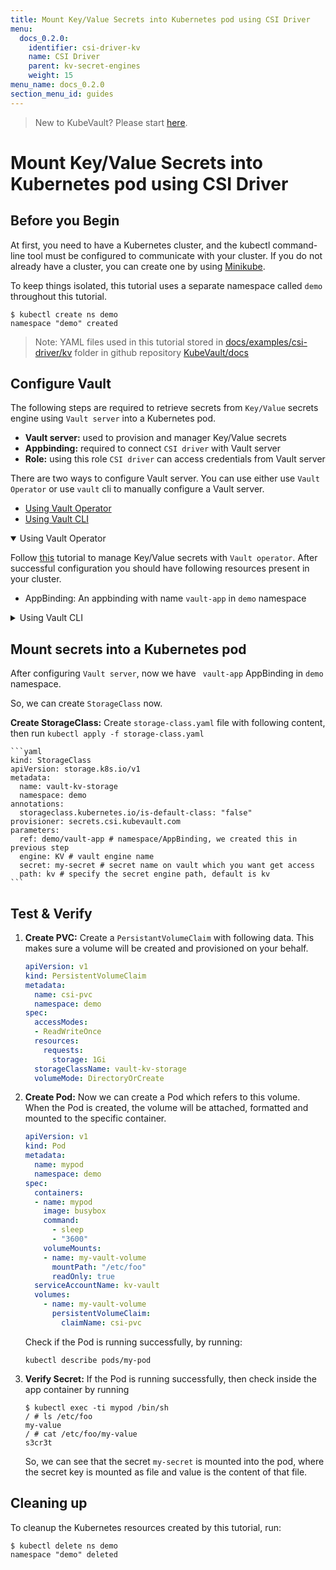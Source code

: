 ```yaml
---
title: Mount Key/Value Secrets into Kubernetes pod using CSI Driver
menu:
  docs_0.2.0:
    identifier: csi-driver-kv
    name: CSI Driver
    parent: kv-secret-engines
    weight: 15
menu_name: docs_0.2.0
section_menu_id: guides
---
```


> New to KubeVault? Please start [here](/docs/concepts/README.md).

# Mount Key/Value Secrets into Kubernetes pod using CSI Driver

## Before you Begin

At first, you need to have a Kubernetes cluster, and the kubectl command-line tool must be configured to communicate with your cluster. If you do not already have a cluster, you can create one by using [Minikube](https://github.com/kubernetes/minikube).

To keep things isolated, this tutorial uses a separate namespace called `demo` throughout this tutorial.

```console
$ kubectl create ns demo
namespace "demo" created
```

>Note: YAML files used in this tutorial stored in [docs/examples/csi-driver/kv](https://github.com/kubevault/docs/tree/master/docs/examples/csi-driver/kv) folder in github repository [KubeVault/docs](https://github.com/kubevault/docs)

## Configure Vault

The following steps are required to retrieve secrets from `Key/Value` secrets engine using `Vault server` into a Kubernetes pod.

- **Vault server:** used to provision and manager Key/Value secrets
- **Appbinding:** required to connect `CSI driver` with Vault server
- **Role:** using this role `CSI driver` can access credentials from Vault server

There are two ways to configure Vault server. You can use either use `Vault Operator` or use `vault` cli to manually configure a Vault server.

<ul class="nav nav-tabs" id="conceptsTab" role="tablist">
  <li class="nav-item">
    <a class="nav-link active" id="operator-tab" data-toggle="tab" href="#operator" role="tab" aria-controls="operator" aria-selected="true">Using Vault Operator</a>
  </li>
  <li class="nav-item">
    <a class="nav-link" id="csi-driver-tab" data-toggle="tab" href="#csi-driver" role="tab" aria-controls="csi-driver" aria-selected="false">Using Vault CLI</a>
  </li>
</ul>
<div class="tab-content" id="conceptsTabContent">
  <details open class="tab-pane fade show active" id="operator" role="tabpanel" aria-labelledby="operator-tab">

<summary>Using Vault Operator</summary>

Follow [this](/docs/guides/secret-engines/kv/overview.md) tutorial to manage Key/Value secrets with `Vault operator`. After successful configuration you should have following resources present in your cluster.

- AppBinding: An appbinding with name `vault-app` in `demo` namespace

</details>
<details class="tab-pane fade" id="csi-driver" role="tabpanel" aria-labelledby="csi-driver-tab">

<summary>Using Vault CLI</summary>

You can use Vault cli to manually configure an existing Vault server. The Vault server may be running inside a Kubernetes cluster or running outside a Kubernetes cluster. If you don't have a Vault server, you can deploy one by running the following command:

    ```console
    $ kubectl apply -f https://github.com/kubevault/docs/raw/0.2.0/docs/examples/csi-driver/vault-install.yaml
    service/vault created
    statefulset.apps/vault created
    ```

To use secret from `KV` engine, you have to do following things.

1. **Enable `KV` Engine:** To enable `KV` secret engine run the following command.

    ```console
    $ vault secrets enable -version=1 kv
    Success! Enabled the kv secrets engine at: kv/
    ```

2. **Create Engine Policy:**  To read secret from engine, we need to create a policy with `read` capability. Create a `policy.hcl` file and write the following content:

    ```yaml
    # capability of get secret
    path "kv/*" {
        capabilities = ["read"]
    }
    ```

    Write this policy into vault naming `test-policy` with following command:

    ```console
    $ vault policy write test-policy policy.hcl
    Success! Uploaded policy: test-policy
    ```

3. **Write Secret on Vault:** Create a secret on vault by running:

    ```console
    $ vault kv put kv/my-secret my-value=s3cr3t
    Success! Data written to: kv/my-secret
    ```

## Configure Cluster

1. **Create Service Account:** Create `service.yaml` file with following content:

      ```yaml
        apiVersion: rbac.authorization.k8s.io/v1beta1
        kind: ClusterRoleBinding
        metadata:
          name: role-tokenreview-binding
          namespace: demo
        roleRef:
          apiGroup: rbac.authorization.k8s.io
          kind: ClusterRole
          name: system:auth-delegator
        subjects:
        - kind: ServiceAccount
          name: kv-vault
          namespace: demo
        ---
        apiVersion: v1
        kind: ServiceAccount
        metadata:
          name: kv-vault
          namespace: demo
      ```

   After that, run `kubectl apply -f service.yaml` to create a service account.

2. **Enable Kubernetes Auth:**  To enable Kubernetes auth backend, we need to extract the token reviewer JWT, Kubernetes CA certificate and Kubernetes host information.

    ```console
    export VAULT_SA_NAME=$(kubectl get sa kv-vault -n demo -o jsonpath="{.secrets[*]['name']}")

    export SA_JWT_TOKEN=$(kubectl get secret $VAULT_SA_NAME -n demo -o jsonpath="{.data.token}" | base64 --decode; echo)

    export SA_CA_CRT=$(kubectl get secret $VAULT_SA_NAME -n demo -o jsonpath="{.data['ca\.crt']}" | base64 --decode; echo)

    export K8S_HOST=<host-ip>
    export K8s_PORT=6443
    ```

    Now, we can enable the Kubernetes authentication backend and create a Vault named role that is attached to this service account. Run:

    ```console
    $ vault auth enable kubernetes
    Success! Enabled Kubernetes auth method at: kubernetes/

    $ vault write auth/kubernetes/config \
        token_reviewer_jwt="$SA_JWT_TOKEN" \
        kubernetes_host="https://$K8S_HOST:$K8s_PORT" \
        kubernetes_ca_cert="$SA_CA_CRT"
    Success! Data written to: auth/kubernetes/config

    $ vault write auth/kubernetes/role/kvrole \
        bound_service_account_names=kv-vault \
        bound_service_account_namespaces=demo \
        policies=test-policy \
        ttl=24h
    Success! Data written to: auth/kubernetes/role/kvrole
    ```

    Here, `kvrole` is the name of the role.

3. **Create AppBinding:** To connect CSI driver with Vault, we need to create an `AppBinding`. First we need to make sure, if `AppBinding` CRD is installed in your cluster by running:

    ```console
    $ kubectl get crd -l app=catalog
    NAME                                          CREATED AT
    appbindings.appcatalog.appscode.com           2018-12-12T06:09:34Z
    ```

    If you don't see that CRD, you can register it via the following command:

    ```console
    kubectl apply -f https://github.com/kmodules/custom-resources/raw/master/api/crds/appbinding.yaml

    ```

    If AppBinding CRD is installed, Create AppBinding with the following data:

    ```yaml
    apiVersion: appcatalog.appscode.com/v1alpha1
    kind: AppBinding
    metadata:
      name: vault-app
      namespace: demo
    spec:
    clientConfig:
      url: http://165.227.190.238:30001 # Replace this with Vault URL
    parameters:
      apiVersion: "kubevault.com/v1alpha1"
      kind: "VaultServerConfiguration"
      usePodServiceAccountForCSIDriver: true
      authPath: "kubernetes"
      policyControllerRole: kvrole # we created this in previous step
    ```

  </details>
</div>

## Mount secrets into a Kubernetes pod

After configuring `Vault server`, now we have ` vault-app` AppBinding in `demo` namespace.

So, we can create `StorageClass` now.

**Create StorageClass:** Create `storage-class.yaml` file with following content, then run `kubectl apply -f storage-class.yaml`

    ```yaml
    kind: StorageClass
    apiVersion: storage.k8s.io/v1
    metadata:
      name: vault-kv-storage
      namespace: demo
    annotations:
      storageclass.kubernetes.io/is-default-class: "false"
    provisioner: secrets.csi.kubevault.com
    parameters:
      ref: demo/vault-app # namespace/AppBinding, we created this in previous step
      engine: KV # vault engine name
      secret: my-secret # secret name on vault which you want get access
      path: kv # specify the secret engine path, default is kv
    ```

## Test & Verify

1. **Create PVC:** Create a `PersistantVolumeClaim` with following data. This makes sure a volume will be created and provisioned on your behalf.

    ```yaml
    apiVersion: v1
    kind: PersistentVolumeClaim
    metadata:
      name: csi-pvc
      namespace: demo
    spec:
      accessModes:
      - ReadWriteOnce
      resources:
        requests:
          storage: 1Gi
      storageClassName: vault-kv-storage
      volumeMode: DirectoryOrCreate
    ```

2. **Create Pod:** Now we can create a Pod which refers to this volume. When the Pod is created, the volume will be attached, formatted and mounted to the specific container.

    ```yaml
    apiVersion: v1
    kind: Pod
    metadata:
      name: mypod
      namespace: demo
    spec:
      containers:
      - name: mypod
        image: busybox
        command:
          - sleep
          - "3600"
        volumeMounts:
        - name: my-vault-volume
          mountPath: "/etc/foo"
          readOnly: true
      serviceAccountName: kv-vault
      volumes:
        - name: my-vault-volume
          persistentVolumeClaim:
            claimName: csi-pvc
    ```

   Check if the Pod is running successfully, by running:

    ```console
    kubectl describe pods/my-pod
    ```

3. **Verify Secret:** If the Pod is running successfully, then check inside the app container by running

    ```console
    $ kubectl exec -ti mypod /bin/sh
    / # ls /etc/foo
    my-value
    / # cat /etc/foo/my-value
    s3cr3t
    ```

   So, we can see that the secret `my-secret` is mounted into the pod, where the secret key is mounted as file and value is the content of that file.

## Cleaning up

To cleanup the Kubernetes resources created by this tutorial, run:

```console
$ kubectl delete ns demo
namespace "demo" deleted
```